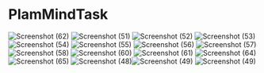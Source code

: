 ﻿# PlamMindTask

![Screenshot (62)](https://github.com/khagendrajora/PlamMindTask/assets/117736874/3eeb02ec-b7fa-4ea1-b5db-945d2fdeaccb)
![Screenshot (51)](https://github.com/khagendrajora/PlamMindTask/assets/117736874/dba7ae10-94e8-46ea-b6d8-be2a64cff746)
![Screenshot (52)](https://github.com/khagendrajora/PlamMindTask/assets/117736874/a5dcd364-fa3a-47a2-8d7a-c47e265a8e61)
![Screenshot (53)](https://github.com/khagendrajora/PlamMindTask/assets/117736874/f2de7f69-cdd5-482b-8557-a36bead1f78f)
![Screenshot (54)](https://github.com/khagendrajora/PlamMindTask/assets/117736874/e7e1f348-07ae-44fa-84b3-f425f5b98668)
![Screenshot (55)](https://github.com/khagendrajora/PlamMindTask/assets/117736874/2e76e519-92bd-4616-86c4-89a80a33257b)
![Screenshot (56)](https://github.com/khagendrajora/PlamMindTask/assets/117736874/9403c948-da6e-4c48-a437-95a25bd0fb93)
![Screenshot (57)](https://github.com/khagendrajora/PlamMindTask/assets/117736874/3cb6a317-ddb4-48bd-85c8-6a262d3e643b)
![Screenshot (58)](https://github.com/khagendrajora/PlamMindTask/assets/117736874/a53851d4-2a05-4d7f-a1bb-883f04cfd91e)
![Screenshot (60)](https://github.com/khagendrajora/PlamMindTask/assets/117736874/276e0b2a-441e-48bf-bb53-fe56d006e5b2)
![Screenshot (61)](https://github.com/khagendrajora/PlamMindTask/assets/117736874/6884582b-f1b7-4c97-a837-22c714465125)
![Screenshot (64)](https://github.com/khagendrajora/PlamMindTask/assets/117736874/457e0f33-1559-41f5-9ea5-aa835fcf92e5)
![Screenshot (65)](https://github.com/khagendrajora/PlamMindTask/assets/117736874/26840091-24de-4e95-8f60-7ae5d018e84c)
![Screenshot (48)](https://github.com/khagendrajora/PlamMindTask/assets/117736874/afcdbace-2823-4471-8fa9-0569bbd64953)![Screenshot (49)](https://github.com/khagendrajora/PlamMindTask/assets/117736874/e84a909a-179e-4ca0-a58f-05219b621dc1)
![Screenshot (49)](https://github.com/khagendrajora/PlamMindTask/assets/117736874/816d5703-d92e-42e1-8f10-2b385c13e01d)

